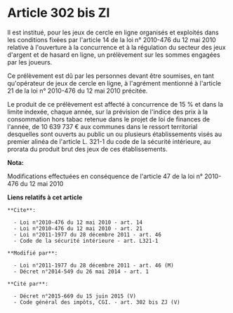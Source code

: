 # Article 302 bis ZI

Il est institué, pour les jeux de cercle en ligne organisés et exploités dans les conditions fixées par l'article 14 de la
loi n° 2010-476 du 12 mai 2010 relative à l'ouverture à la concurrence et à la régulation du secteur des jeux d'argent et de
hasard en ligne, un prélèvement sur les sommes engagées par les joueurs. 

Ce prélèvement est dû par les personnes devant être soumises, en tant qu'opérateur de jeux de cercle en ligne, à l'agrément
mentionné à l'article 21 de la loi n° 2010-476 du 12 mai 2010 précitée. 

Le produit de ce prélèvement est affecté à concurrence de 15 % et dans la limite indexée, chaque année, sur la prévision de
l'indice des prix à la consommation hors tabac retenue dans le projet de loi de finances de l'année, de 10 639 737 € aux
communes dans le ressort territorial desquelles sont ouverts au public un ou plusieurs établissements visés au premier alinéa
de l'article L. 321-1 du code de la sécurité intérieure, au prorata du produit brut des jeux de ces établissements.

**Nota:**

Modifications effectuées en conséquence de l'article 47 de la loi n° 2010-476 du 12 mai 2010

**Liens relatifs à cet article**

	**Cite**:

	  - Loi n°2010-476 du 12 mai 2010 - art. 14
	  - Loi n°2010-476 du 12 mai 2010 - art. 21
	  - Loi n°2011-1977 du 28 décembre 2011 - art. 46
	  - Code de la sécurité intérieure - art. L321-1

	**Modifié par**:

	  - Loi n°2011-1977 du 28 décembre 2011 - art. 46 (M)
	  - Décret n°2014-549 du 26 mai 2014 - art. 1

	**Cité par**:

	  - Décret n°2015-669 du 15 juin 2015 (V)
	  - Code général des impôts, CGI. - art. 302 bis ZJ (V)
